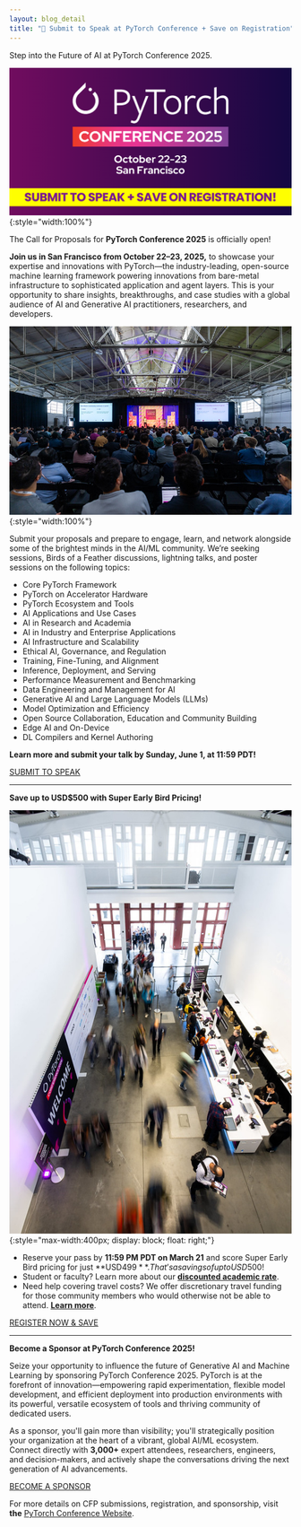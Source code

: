 ```yaml
---
layout: blog_detail
title: "📣 Submit to Speak at PyTorch Conference + Save on Registration"
---
```


Step into the Future of AI at PyTorch Conference 2025.


![banner ad for conference](/assets/images/submit-to-speak/fg1.png){:style="width:100%"}


The Call for Proposals for **PyTorch Conference 2025** is officially open!

**Join us in San Francisco from October 22–23, 2025,** to showcase your expertise and innovations with PyTorch—the industry-leading, open-source machine learning framework powering innovations from bare-metal infrastructure to sophisticated application and agent layers. This is your opportunity to share insights, breakthroughs, and case studies with a global audience of AI and Generative AI practitioners, researchers, and developers.

![people watching presentation at conference](/assets/images/submit-to-speak/fg2.jpg){:style="width:100%"}


Submit your proposals and prepare to engage, learn, and network alongside some of the brightest minds in the AI/ML community. We’re seeking sessions, Birds of a Feather discussions, lightning talks, and poster sessions on the following topics: 

* Core PyTorch Framework
* PyTorch on Accelerator Hardware
* PyTorch Ecosystem and Tools
* AI Applications and Use Cases
* AI in Research and Academia
* AI in Industry and Enterprise Applications
* AI Infrastructure and Scalability
* Ethical AI, Governance, and Regulation
* Training, Fine-Tuning, and Alignment
* Inference, Deployment, and Serving
* Performance Measurement and Benchmarking
* Data Engineering and Management for AI
* Generative AI and Large Language Models (LLMs)
* Model Optimization and Efficiency
* Open Source Collaboration, Education and Community Building
* Edge AI and On-Device
* DL Compilers and Kernel Authoring

**Learn more and submit your talk by Sunday, June 1, at 11:59 PDT!**

<a href="https://events.linuxfoundation.org/pytorch-conference/program/cfp/" target="_blank" class="btn btn-lg with-right-arrow">
   SUBMIT TO SPEAK
</a>


---

**Save up to USD$500 with Super Early Bird Pricing!**


![people arriving at conference](/assets/images/submit-to-speak/fg3.jpg){:style="max-width:400px; display: block; float: right;"}   

* Reserve your pass by **11:59 PM PDT on March 21** and score Super Early Bird pricing for just **USD$499**. That’s a savings of up to USD$500! 
* Student or faculty? Learn more about our **[discounted academic rate](https://events.linuxfoundation.org/pytorch-conference/register/#registration-rates)**.
* Need help covering travel costs? We offer discretionary travel funding for those community members who would otherwise not be able to attend. **[Learn more](https://events.linuxfoundation.org/pytorch-conference/register/#additional-information)**. 

 
<a href="https://events.linuxfoundation.org/pytorch-conference/register/" target="_blank" class="btn mb-4 btn-lg with-right-arrow">
   REGISTER NOW & SAVE
</a>

---


**Become a Sponsor at PyTorch Conference 2025!**

Seize your opportunity to influence the future of Generative AI and Machine Learning by sponsoring PyTorch Conference 2025. PyTorch is at the forefront of innovation—empowering rapid experimentation, flexible model development, and efficient deployment into production environments with its powerful, versatile ecosystem of tools and thriving community of dedicated users.

As a sponsor, you'll gain more than visibility; you'll strategically position your organization at the heart of a vibrant, global AI/ML ecosystem. Connect directly with **3,000+** expert attendees, researchers, engineers, and decision-makers, and actively shape the conversations driving the next generation of AI advancements. 

 
<a href="https://events.linuxfoundation.org/pytorch-conference/sponsor/" target="_blank" class="btn mt-3 mb-3 btn-lg with-right-arrow">
   BECOME A SPONSOR
</a>

For more details on CFP submissions, registration, and sponsorship, visit **the** [PyTorch Conference Website](https://events.linuxfoundation.org/pytorch-conference/).